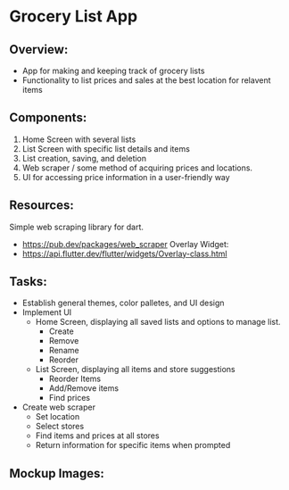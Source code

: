 # Grocery List App
## Overview: 
- App for making and keeping track of grocery lists 
- Functionality to list prices and sales at the best location for relavent items
## Components:
1. Home Screen with several lists 
2. List Screen with specific list details and items
3. List creation, saving, and deletion 
4. Web scraper / some method of acquiring prices and locations. 
5. UI for accessing price information in a user-friendly way
## Resources: 
Simple web scraping library for dart. 
- https://pub.dev/packages/web_scraper
Overlay Widget: 
- https://api.flutter.dev/flutter/widgets/Overlay-class.html 
## Tasks: 
- Establish general themes, color palletes, and UI design 
- Implement UI
  - Home Screen, displaying all saved lists and options to manage list. 
    - Create
    - Remove
    - Rename
    - Reorder
  - List Screen, displaying all items and store suggestions 
    - Reorder Items 
    - Add/Remove items 
    - Find prices 
- Create web scraper 
  -  Set location 
  -  Select stores
  -  Find items and prices at all stores 
  -  Return information for specific items when prompted
## Mockup Images: 
